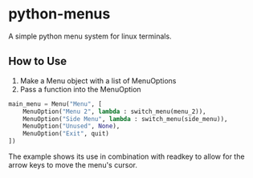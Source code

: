 # python-menus

A simple python menu system for linux terminals.

## How to Use
1. Make a Menu object with a list of MenuOptions
2. Pass a function into the MenuOption
```python
main_menu = Menu("Menu", [
    MenuOption("Menu 2", lambda : switch_menu(menu_2)),
    MenuOption("Side Menu", lambda : switch_menu(side_menu)),
    MenuOption("Unused", None),
    MenuOption("Exit", quit)
])
```

The example shows its use in combination with readkey to allow for the arrow keys to move the menu's cursor.
